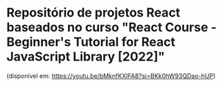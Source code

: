 # Repositório de projetos React baseados no curso "React Course - Beginner's Tutorial for React JavaScript Library [2022]" 

(disponível em: https://youtu.be/bMknfKXIFA8?si=BKk0hW93QDao-hUP)